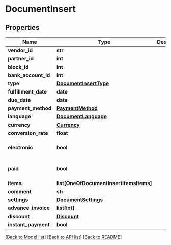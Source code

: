 # DocumentInsert

## Properties
Name | Type | Description | Notes
------------ | ------------- | ------------- | -------------
**vendor_id** | **str** |  | [optional] 
**partner_id** | **int** |  | 
**block_id** | **int** |  | 
**bank_account_id** | **int** |  | [optional] 
**type** | [**DocumentInsertType**](DocumentInsertType.md) |  | 
**fulfillment_date** | **date** |  | 
**due_date** | **date** |  | 
**payment_method** | [**PaymentMethod**](PaymentMethod.md) |  | 
**language** | [**DocumentLanguage**](DocumentLanguage.md) |  | 
**currency** | [**Currency**](Currency.md) |  | 
**conversion_rate** | **float** |  | [optional] 
**electronic** | **bool** |  | [optional] [default to False]
**paid** | **bool** |  | [optional] [default to False]
**items** | **list[OneOfDocumentInsertItemsItems]** |  | [optional] 
**comment** | **str** |  | [optional] 
**settings** | [**DocumentSettings**](DocumentSettings.md) |  | [optional] 
**advance_invoice** | **list[int]** |  | [optional] 
**discount** | [**Discount**](Discount.md) |  | [optional] 
**instant_payment** | **bool** |  | [optional] 

[[Back to Model list]](../README.md#documentation-for-models) [[Back to API list]](../README.md#documentation-for-api-endpoints) [[Back to README]](../README.md)

